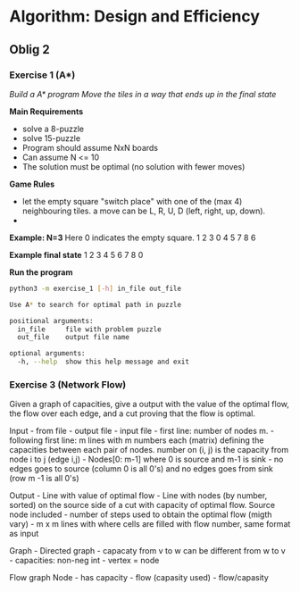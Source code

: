 # Algorithm: Design and Efficiency 
## Oblig 2

### Exercise 1 (A*)
*Build a A\* program*
*Move the tiles in a way that ends up in the final state*

**Main Requirements**
- solve a 8-puzzle
- solve 15-puzzle
- Program should assume NxN boards
- Can assume N <= 10
- The solution must be optimal (no solution with fewer moves)

**Game Rules**
- let the empty square "switch place" with one of the (max 4)
neighbouring tiles. a move can be L, R, U, D (left, right, up, down).
-  

**Example: N=3**
Here 0 indicates the empty square.
1 2 3
0 4 5
7 8 6

**Example final state**
1 2 3
4 5 6
7 8 0

**Run the program**
```bash
python3 -m exercise_1 [-h] in_file out_file

Use A* to search for optimal path in puzzle

positional arguments:
  in_file     file with problem puzzle
  out_file    output file name

optional arguments:
  -h, --help  show this help message and exit
```

### Exercise 3 (Network Flow)
Given a graph of capacities, give a output with the value of the optimal flow, 
the flow over each edge, and a cut proving that the flow is optimal.

Input
    - from file
    - output file
    - input file
        - first line: number of nodes m.
        - following first line: m lines with m numbers each (matrix) defining the 
        capacities between each pair of nodes. number on (i, j) is the capacity from node i to j (edge i,j)
        - Nodes[0: m-1] where 0 is source and m-1 is sink
        - no edges goes to source (column 0 is all 0's) and no edges goes from sink (row m -1 is all 0's)
        
Output
    - Line with value of optimal flow
    - Line with nodes (by number, sorted) on the source side of a cut with capacity of optimal flow. Source node included
    - number of steps used to obtain the optimal flow (migth vary)
    - m x m lines with where cells are filled with flow number, same format as input
        
            

Graph
    - Directed graph
    - capacaty from v to w can be different from w to v
    - capacities: non-neg int
    - vertex = node
 

 
Flow graph
    Node
        - has capacity
        - flow (capasity used)
        - flow/capasity
        